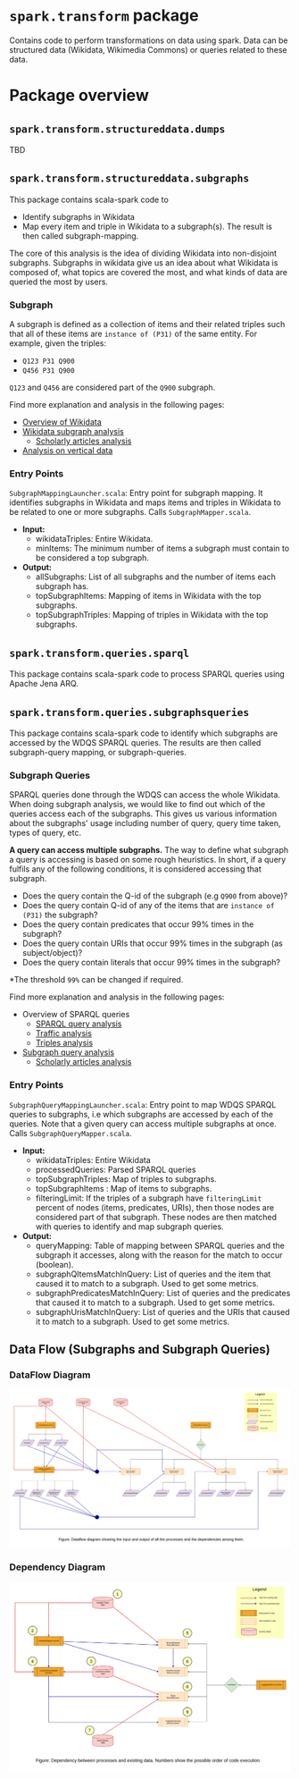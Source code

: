 # `spark.transform` package

Contains code to perform transformations on data using spark. Data can be structured data (Wikidata, Wikimedia Commons)
or queries related to these data.

# Package overview

## `spark.transform.structureddata.dumps`

TBD

## `spark.transform.structureddata.subgraphs`

This package contains scala-spark code to

- Identify subgraphs in Wikidata
- Map every item and triple in Wikidata to a subgraph(s). The result is then called subgraph-mapping.

The core of this analysis is the idea of dividing Wikidata into non-disjoint subgraphs. Subgraphs in wikidata give us an
idea about what Wikidata is composed of, what topics are covered the most, and what kinds of data are queried the most
by users.

### Subgraph

A subgraph is defined as a collection of items and their related triples such that all of these items
are `instance of (P31)`
of the same entity. For example, given the triples:

- `Q123 P31 Q900`
- `Q456 P31 Q900`

`Q123` and `Q456` are considered part of the `Q900` subgraph.

Find more explanation and analysis in the following pages:

- [Overview of Wikidata](https://wikitech.wikimedia.org/wiki/User:AKhatun/Wikidata_Basic_Analysis)
- [Wikidata subgraph analysis](https://wikitech.wikimedia.org/wiki/User:AKhatun/Wikidata_Subgraph_Analysis)
    - [Scholarly articles analysis](https://wikitech.wikimedia.org/wiki/User:AKhatun/Wikidata_Scholarly_Articles_Subgraph_Analysis)
- [Analysis on vertical data](https://wikitech.wikimedia.org/wiki/User:AKhatun/Wikidata_Vertical_Analysis)

### Entry Points

`SubgraphMappingLauncher.scala`: Entry point for subgraph mapping. It identifies subgraphs in Wikidata and maps items
and triples in Wikidata to be related to one or more subgraphs. Calls `SubgraphMapper.scala`.

- **Input:**
  - wikidataTriples: Entire Wikidata.
  - minItems: The minimum number of items a subgraph must contain to be considered a top subgraph.
- **Output:**
  - allSubgraphs: List of all subgraphs and the number of items each subgraph has.
  - topSubgraphItems: Mapping of items in Wikidata with the top subgraphs.
  - topSubgraphTriples: Mapping of triples in Wikidata with the top subgraphs.

## `spark.transform.queries.sparql`

This package contains scala-spark code to process SPARQL queries using Apache Jena ARQ.

## `spark.transform.queries.subgraphsqueries`

This package contains scala-spark code to identify which subgraphs are accessed by the WDQS SPARQL queries. The results
are then called subgraph-query mapping, or subgraph-queries.

### Subgraph Queries

SPARQL queries done through the WDQS can access the whole Wikidata. When doing subgraph analysis, we would like to find
out which of the queries access each of the subgraphs. This gives us various information about the subgraphs' usage
including number of query, query time taken, types of query, etc.

**A query can access multiple subgraphs.** The way to define what subgraph a query is accessing is based on some rough
heuristics. In short, if a query fulfils any of the following conditions, it is considered accessing that subgraph.

- Does the query contain the Q-id of the subgraph (e.g `Q900` from above)?
- Does the query contain Q-id of any of the items that are `instance of (P31)` the subgraph?
- Does the query contain predicates that occur 99% times in the subgraph?
- Does the query contain URIs that occur 99% times in the subgraph (as subject/object)?
- Does the query contain literals that occur 99% times in the subgraph?

*The threshold `99%` can be changed if required.

Find more explanation and analysis in the following pages:

- Overview of SPARQL queries
    - [SPARQL query analysis](https://wikitech.wikimedia.org/wiki/User:Joal/WDQS_Queries_Analysis)
    - [Traffic analysis](https://wikitech.wikimedia.org/wiki/User:Joal/WDQS_Traffic_Analysis)
    - [Triples analysis](https://wikitech.wikimedia.org/wiki/User:AKhatun/WDQS_Triples_Analysis)
- [Subgraph query analysis](https://wikitech.wikimedia.org/wiki/User:AKhatun/Wikidata_Subgraph_Query_Analysis)
    - [Scholarly articles analysis](https://wikitech.wikimedia.org/wiki/User:AKhatun/Wikidata_Scholarly_Articles_Subgraph_Analysis)

### Entry Points

`SubgraphQueryMappingLauncher.scala`: Entry point to map WDQS SPARQL queries to subgraphs, i.e which subgraphs are
accessed by each of the queries. Note that a given query can access multiple subgraphs at once.
Calls `SubgraphQueryMapper.scala`.

- **Input:**
  - wikidataTriples: Entire Wikidata
  - processedQueries: Parsed SPARQL queries
  - topSubgraphTriples: Map of triples to subgraphs.
  - topSubgraphItems : Map of items to subgraphs.
  - filteringLimit: If the triples of a subgraph have `filteringLimit` percent of nodes (items, predicates, URIs), then
    those nodes are considered part of that subgraph. These nodes are then matched with queries to identify and map
    subgraph queries.
- **Output:**
  - queryMapping: Table of mapping between SPARQL queries and the subgraph it accesses, along with the reason for the
    match to occur (boolean).
  - subgraphQItemsMatchInQuery: List of queries and the item that caused it to match to a subgraph. Used to get some
    metrics.
  - subgraphPredicatesMatchInQuery: List of queries and the predicates that caused it to match to a subgraph. Used to
    get some metrics.
  - subgraphUrisMatchInQuery: List of queries and the URIs that caused it to match to a subgraph. Used to get some
    metrics.

## Data Flow (Subgraphs and Subgraph Queries)

### DataFlow Diagram

![DataFlow Diagram](rdf-spark-tools/docs/subgraph_dataflow_diagram.png)

### Dependency Diagram

![Dependency Diagram](rdf-spark-tools/docs/subgraph_dependency_diagram.png)